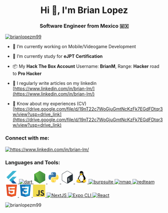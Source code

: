 <h1 align="center">Hi 👋, I'm Brian Lopez</h1>
<h3 align="center">Software Engineer from Mexico 🇲🇽</h3>

<p align="left"> <a href="https://github.com/ryo-ma/github-profile-trophy"><img src="https://github-profile-trophy.vercel.app/?username=brianlopezm99" alt="brianlopezm99" /></a> </p>

- 🔭 I’m currently working on Mobile/Videogame Development

- 🌱 I’m currently study for **eJPT Certification**

- 📦 My **Hack The Box Account** Username: **BrianM**, Range: **Hacker** road to **Pro Hacker**

- 📝 I regularly write articles on my linkedin [https://www.linkedin.com/in/brian-lm/](https://www.linkedin.com/in/brian-lm/)

- 📄 Know about my experiences (CV) [https://drive.google.com/file/d/19nT22c7WoGjuGmtNcKzFk7EGdFDtqr3w/view?usp=drive_link](https://drive.google.com/file/d/19nT22c7WoGjuGmtNcKzFk7EGdFDtqr3w/view?usp=drive_link)

<h3 align="left">Connect with me:</h3>
<p align="left">
<a href="https://linkedin.com/in/https://www.linkedin.com/in/brian-lm/" target="blank"><img align="center" src="https://raw.githubusercontent.com/rahuldkjain/github-profile-readme-generator/master/src/images/icons/Social/linked-in-alt.svg" alt="https://www.linkedin.com/in/brian-lm/" height="30" width="40" /></a>
</p>

<h3 align="left">Languages and Tools:</h3>
<p align="left">
  <a href="https://flutter.dev" target="_blank" rel="noreferrer">
    <img src="https://raw.githubusercontent.com/devicons/devicon/master/icons/flutter/flutter-original.svg" alt="flutter" width="40" height="40"/>
  </a>
  <a href="https://dart.dev" target="_blank" rel="noreferrer">
    <img src="https://www.vectorlogo.zone/logos/dartlang/dartlang-icon.svg" alt="dart" width="40" height="40"/>
  </a>
  <a href="https://nodejs.org" target="_blank" rel="noreferrer">
    <img src="https://raw.githubusercontent.com/devicons/devicon/master/icons/nodejs/nodejs-original.svg" alt="nodejs" width="40" height="40"/>
  </a>
  <a href="https://www.python.org" target="_blank" rel="noreferrer">
    <img src="https://raw.githubusercontent.com/devicons/devicon/master/icons/python/python-original.svg" alt="python" width="40" height="40"/>
  </a>
  <a href="https://www.gnu.org/software/bash/" target="_blank" rel="noreferrer">
    <img src="https://raw.githubusercontent.com/devicons/devicon/master/icons/bash/bash-original.svg" alt="bash" width="40" height="40"/>
  </a>
  <a href="https://www.kernel.org/" target="_blank" rel="noreferrer">
    <img src="https://raw.githubusercontent.com/devicons/devicon/master/icons/linux/linux-original.svg" alt="linux" width="40" height="40"/>
  </a>
  <a href="https://portswigger.net/burp" target="_blank" rel="noreferrer">
    <img src="https://www.svgrepo.com/show/454430/burpsuite-security-software.svg" alt="burpsuite" width="40" height="40"/>
  </a>
  <a href="https://nmap.org" target="_blank" rel="noreferrer">
    <img src="https://cdn-icons-png.flaticon.com/512/822/822102.png" alt="nmap" width="40" height="40"/>
  </a>
  <a href="https://www.kali.org/" target="_blank" rel="noreferrer">
    <img src="https://upload.wikimedia.org/wikipedia/commons/thumb/2/2b/Kali-dragon-icon.svg/512px-Kali-dragon-icon.svg.png" alt="redteam" width="40" height="40"/>
  </a>
  <a href="https://developer.mozilla.org/en-US/docs/Web/HTML" target="_blank" rel="noreferrer">
    <img src="https://raw.githubusercontent.com/devicons/devicon/master/icons/html5/html5-original.svg" alt="html5" width="40" height="40"/>
  </a>
  <a href="https://developer.mozilla.org/en-US/docs/Web/CSS" target="_blank" rel="noreferrer">
    <img src="https://raw.githubusercontent.com/devicons/devicon/master/icons/css3/css3-original.svg" alt="css3" width="40" height="40"/>
  </a>
  <a href="https://developer.mozilla.org/en-US/docs/Web/JavaScript" target="_blank" rel="noreferrer">
    <img src="https://raw.githubusercontent.com/devicons/devicon/master/icons/javascript/javascript-original.svg" alt="javascript" width="40" height="40"/>
  </a>
  <a href="https://nextjs.org/" target="_blank" rel="noreferrer">
    <img src="https://www.drupal.org/files/project-images/nextjs-icon-dark-background.png" alt="NextJS" width="40" height="40"/>
  </a>
  <a href="https://expo.dev/" target="_blank" rel="noreferrer">
    <img src="https://miro.medium.com/v2/resize:fit:640/format:webp/1*em2XHNcs3cB1fBkd1TF1bQ.png" alt="Expo CLI" width="40" height="40"/>
  </a>
  <a href="https://es.react.dev/" target="_blank" rel="noreferrer">
    <img src="https://static-00.iconduck.com/assets.00/react-original-wordmark-icon-1679x2048-hjal07w8.png" alt="React" width="40" height="40"/>
  </a>
</p>

<p><img align="left" src="https://github-readme-stats.vercel.app/api/top-langs?username=brianlopezm99&show_icons=true&locale=en&layout=compact" alt="brianlopezm99" /></p>

